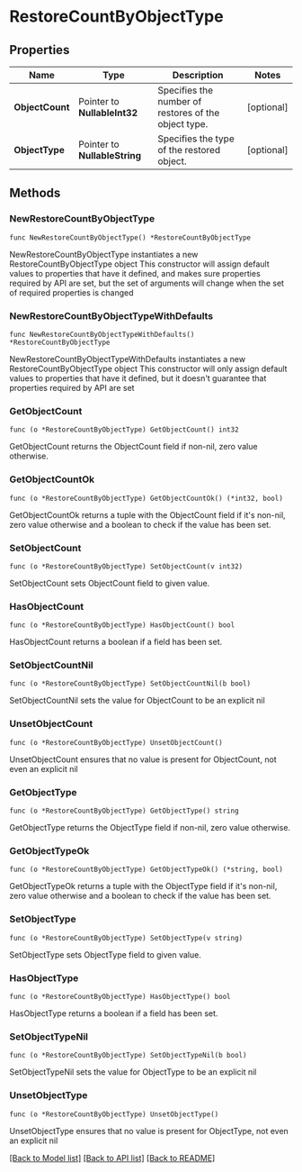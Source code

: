 # RestoreCountByObjectType

## Properties

Name | Type | Description | Notes
------------ | ------------- | ------------- | -------------
**ObjectCount** | Pointer to **NullableInt32** | Specifies the number of restores of the object type. | [optional] 
**ObjectType** | Pointer to **NullableString** | Specifies the type of the restored object. | [optional] 

## Methods

### NewRestoreCountByObjectType

`func NewRestoreCountByObjectType() *RestoreCountByObjectType`

NewRestoreCountByObjectType instantiates a new RestoreCountByObjectType object
This constructor will assign default values to properties that have it defined,
and makes sure properties required by API are set, but the set of arguments
will change when the set of required properties is changed

### NewRestoreCountByObjectTypeWithDefaults

`func NewRestoreCountByObjectTypeWithDefaults() *RestoreCountByObjectType`

NewRestoreCountByObjectTypeWithDefaults instantiates a new RestoreCountByObjectType object
This constructor will only assign default values to properties that have it defined,
but it doesn't guarantee that properties required by API are set

### GetObjectCount

`func (o *RestoreCountByObjectType) GetObjectCount() int32`

GetObjectCount returns the ObjectCount field if non-nil, zero value otherwise.

### GetObjectCountOk

`func (o *RestoreCountByObjectType) GetObjectCountOk() (*int32, bool)`

GetObjectCountOk returns a tuple with the ObjectCount field if it's non-nil, zero value otherwise
and a boolean to check if the value has been set.

### SetObjectCount

`func (o *RestoreCountByObjectType) SetObjectCount(v int32)`

SetObjectCount sets ObjectCount field to given value.

### HasObjectCount

`func (o *RestoreCountByObjectType) HasObjectCount() bool`

HasObjectCount returns a boolean if a field has been set.

### SetObjectCountNil

`func (o *RestoreCountByObjectType) SetObjectCountNil(b bool)`

 SetObjectCountNil sets the value for ObjectCount to be an explicit nil

### UnsetObjectCount
`func (o *RestoreCountByObjectType) UnsetObjectCount()`

UnsetObjectCount ensures that no value is present for ObjectCount, not even an explicit nil
### GetObjectType

`func (o *RestoreCountByObjectType) GetObjectType() string`

GetObjectType returns the ObjectType field if non-nil, zero value otherwise.

### GetObjectTypeOk

`func (o *RestoreCountByObjectType) GetObjectTypeOk() (*string, bool)`

GetObjectTypeOk returns a tuple with the ObjectType field if it's non-nil, zero value otherwise
and a boolean to check if the value has been set.

### SetObjectType

`func (o *RestoreCountByObjectType) SetObjectType(v string)`

SetObjectType sets ObjectType field to given value.

### HasObjectType

`func (o *RestoreCountByObjectType) HasObjectType() bool`

HasObjectType returns a boolean if a field has been set.

### SetObjectTypeNil

`func (o *RestoreCountByObjectType) SetObjectTypeNil(b bool)`

 SetObjectTypeNil sets the value for ObjectType to be an explicit nil

### UnsetObjectType
`func (o *RestoreCountByObjectType) UnsetObjectType()`

UnsetObjectType ensures that no value is present for ObjectType, not even an explicit nil

[[Back to Model list]](../README.md#documentation-for-models) [[Back to API list]](../README.md#documentation-for-api-endpoints) [[Back to README]](../README.md)


